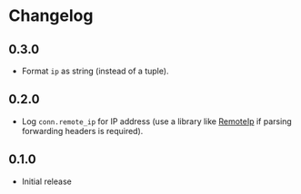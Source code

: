 # Changelog

## 0.3.0

- Format `ip` as string (instead of a tuple).

## 0.2.0

- Log `conn.remote_ip` for IP address (use a library like [RemoteIp](https://hexdocs.pm/remote_ip/RemoteIp.html) if parsing forwarding headers is required).

## 0.1.0

- Initial release
